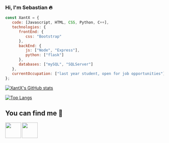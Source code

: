 ### Hi, I'm Sebastian :fire:

```js
const XantX = {
   code: [Javascript, HTML, CSS, Python, C++],
   technologies: {
      frontEnd: {
         css: "Bootstrap"
      },
      backEnd: {
         js: ["Node", "Express"],
         python: ["flask"]
      },
      databases: ["mySQL", "SQLServer"]
   },
   currentOccupation: ["last year student, open for job opportunities"]
};
```
[![XantX's GitHub stats](https://github-readme-stats.vercel.app/api?username=XantX&theme=gruvbox&show_icons=true)](https://github.com/anuraghazra/github-readme-stats)

[![Top Langs](https://github-readme-stats.vercel.app/api/top-langs/?username=XantX&layout=compact&theme=gruvbox)](https://github.com/anuraghazra/github-readme-stats)

## You can find me :eyes:

<a href="https://www.linkedin.com/in/sebastian-diaz-torres-43058a161" target="_blank">
  <img align="left" width="50px" src="https://www.flaticon.es/svg/vstatic/svg/174/174857.svg?token=exp=1612995338~hmac=4aa126065b6a343adc5346ef46e19660" />
</a>
<a href="https://www.instagram.com/zxantx/" target="_blank">
  <img align="left" width="50px" src="https://www.flaticon.es/svg/vstatic/svg/2111/2111463.svg?token=exp=1612995815~hmac=e5bdcd7b124f3c17e54393595f48c7e2" />
</a>
